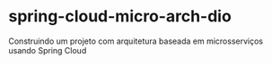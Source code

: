 # spring-cloud-micro-arch-dio
Construindo um projeto com arquitetura baseada em microsserviços usando Spring Cloud
